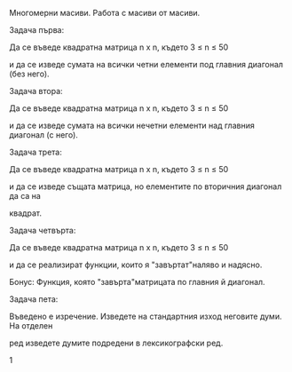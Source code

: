

Многомерни масиви. Работа с масиви от масиви.

Задача първа:

Да се въведе квадратна матрица n x n, където 3 ≤ n ≤ 50

и да се изведе сумата на всички четни елементи под главния диагонал (без него).

Задача втора:

Да се въведе квадратна матрица n x n, където 3 ≤ n ≤ 50

и да се изведе сумата на всички нечетни елементи над главния диагонал (с него).

Задача трета:

Да се въведе квадратна матрица n x n, където 3 ≤ n ≤ 50

и да се изведе същата матрица, но елементите по вторичния диагонал да са на

квадрат.

Задача четвърта:

Да се въведе квадратна матрица n x n, където 3 ≤ n ≤ 50

и да се реализират функции, които я "завъртат"наляво и надясно.

Бонус: Функция, която "завърта"матрицата по главния й диагонал.

Задача пета:

Въведено е изречение. Изведете на стандартния изход неговите думи. На отделен

ред изведете думите подредени в лексикографски ред.

1

